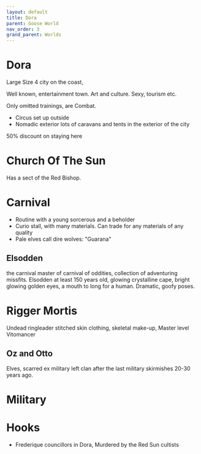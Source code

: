 ```yaml
---
layout: default
title: Dora
parent: Goose World
nav_order: 3
grand_parent: Worlds
---
```

# Dora

Large Size 4 city on the coast,

Well known, entertainment town. Art and culture. Sexy, tourism etc.

Only omitted trainings, are Combat.

* Circus set up outside
* Nomadic exterior lots of caravans and tents in the exterior of the city

50% discount on staying here


# Church Of The Sun
Has a sect of the Red Bishop.

# Carnival
* Routine with a young sorcerous and a beholder 
* Curio stall, with many materials. Can trade for any materials of any quality
* Pale elves call dire wolves: "Guarana"


## Elsodden
the carnival master of carnival of oddities, collection of adventuring missfits. Elsodden at least 150 years old, glowing crystalline cape, bright glowing golden eyes, a mouth to long for a human. Dramatic, goofy poses.

# Rigger Mortis
Undead ringleader stitched skin clothing, skeletal make-up, Master level Vitomancer

## Oz and Otto
Elves, scarred ex military left clan after the last military skirmishes 20-30 years ago.

# Military



# Hooks
* Frederique councillors in Dora, Murdered by the Red Sun cultists